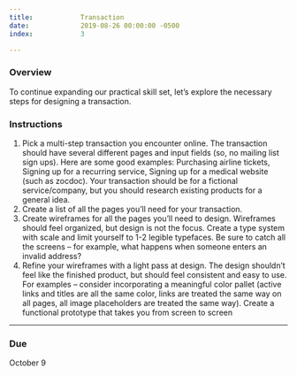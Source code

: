 ```yaml
---
title:            Transaction
date:             2019-08-26 00:00:00 -0500
index:            3

---
```


### Overview

To continue expanding our practical skill set, let&rsquo;s explore the necessary steps for designing a transaction.

### Instructions


1. Pick a multi-step transaction you encounter online. The transaction should have several different pages and input fields (so, no mailing list sign ups). Here are some good examples: Purchasing airline tickets, Signing up for a recurring service, Signing up for a medical website (such as zocdoc). Your transaction should be for a fictional service/company, but you should research existing products for a general idea.
2. Create a list of all the pages you’ll need for your transaction.
3. Create wireframes for all the pages you’ll need to design. Wireframes should feel organized, but design is not the focus. Create a type system with scale and limit yourself to 1-2 legible typefaces. Be sure to catch all the screens – for example, what happens when someone enters an invalid address?
4. Refine your wireframes with a light pass at design. The design shouldn’t feel like the finished product, but should feel consistent and easy to use. For examples – consider incorporating a meaningful color pallet (active links and titles are all the same color, links are treated the same way on all pages, all image placeholders are treated the same way). Create a functional prototype that takes you from screen to screen


---

### Due

October 9
